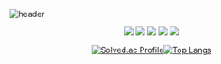 <!--
**Gukss/Gukss** is a ✨ _special_ ✨ repository because its `README.md` (this file) appears on your GitHub profile.

Here are some ideas to get you started:

- 🔭 I’m currently working on ...
- 🌱 I’m currently learning ...
- 👯 I’m looking to collaborate on ...
- 🤔 I’m looking for help with ...
- 💬 Ask me about ...
- 📫 How to reach me: ...
- 😄 Pronouns: ...
- ⚡ Fun fact: ...
-->
![header](https://capsule-render.vercel.app/api?type=waving&color=ECEBF3&height=300&width=2000&section=header&text=I'm%20Gukss&fontSize=90&animation=fadeIn&fontAlignY=38&desc=Hello&descAlignY=51&descAlign=62)

<div align="center">
<img src="https://img.shields.io/badge/JavaScript-F7DF1E?style=for-the-badge&logo=javascript&logoColor=000"/>
<img src="https://img.shields.io/badge/React-61DAFB?style=for-the-badge&logo=react&logoColor=000"/>
<!--
  <img src="https://img.shields.io/badge/python-3776AB?style=for-the-badge&logo=python&logoColor=FFF"/>
  <img src="https://img.shields.io/badge/c-A8B9CC?style=for-the-badge&logo=c&logoColor=000"/>
-->
<img src="https://img.shields.io/badge/Java-007396?style=for-the-badge&logo=JAVA&logoColor=000"/>
<img src="https://img.shields.io/badge/Spring-6DB33F?style=for-the-badge&logo=Spring&logoColor=000"/>
<img src="https://img.shields.io/badge/SpringBoot-6DB33F?style=for-the-badge&logo=SpringBoot&logoColor=000"/>

[![Solved.ac Profile](http://mazassumnida.wtf/api/v2/generate_badge?boj=dongkuk97)](https://solved.ac/dongkuk97/)[![Top Langs](https://github-readme-stats.vercel.app/api/top-langs/?username=Gukss&layout=compact)](https://github.com/Gukss/github-readme-stats)
  <!--[![Gukss's github stats](https://github-readme-stats.vercel.app/api?username=Gukss)](https://github.com/anuraghazra/github-readme-stats)-->
</div>
